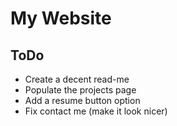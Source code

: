 # My Website

## ToDo
* Create a decent read-me
* Populate the projects page
* Add a resume button option
* Fix contact me (make it look nicer)